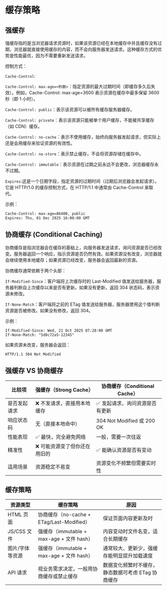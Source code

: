 # 缓存策略

## 强缓存

强缓存指的是当浏览器请求资源时，如果该资源已经在本地缓存中并且缓存没有过期，浏览器就直接使用缓存的内容，而不会向服务器发送请求。这种缓存方式的优势是性能最优，因为不需要重新发送请求。

控制方式：

`Cache-Control`:

   `Cache-Control: max-age=<秒数>`：指定资源的最大过期时间（即缓存多久后失效）。例如，Cache-Control: max-age=3600 表示资源在缓存中最多保留 3600 秒（即 1 小时）。

   `Cache-Control: public`：表示该资源可以被所有缓存服务器缓存。

   `Cache-Control: private`：表示该资源只能被单个用户缓存，不能被共享缓存（如 CDN）缓存。

   `Cache-Control: no-cache`：表示不使用缓存，始终向服务器发起请求，但实际上还是会用缓存来验证资源的有效性。

   `Cache-Control: no-store`：表示禁止缓存，不会将资源存储在缓存中。

   `Cache-Control: immutable`：表示资源在过期之前永远不会更改，浏览器缓存永不过期。

`Expires`:这是一个日期字段，指定资源的过期时间（过期后浏览器会发起请求）。它是 HTTP/1.0 的缓存控制方式，在 HTTP/1.1 中通常由 Cache-Control 来取代。

示例：
```http
Cache-Control: max-age=86400, public
Expires: Thu, 01 Dec 2025 16:00:00 GMT
```

## 协商缓存 (Conditional Caching)

协商缓存是指浏览器会在缓存的基础上，向服务器发送请求，询问资源是否已经改变。服务器返回一个响应，指示资源是否仍然有效。如果资源没有改变，浏览器就会继续使用本地缓存；如果资源已经改变，服务器会返回最新的资源。

协商缓存通常依赖于两个头部：

`If-Modified-Since`：客户端将上次缓存时的 Last-Modified 值发送给服务器，服务器判断自上次缓存以来是否有更新。如果没有更新，返回 304 状态码，表示资源未修改。

`If-None-Match`：客户端将之前的 ETag 值发送给服务器，服务器使用这个值判断资源是否被修改。如果没有修改，返回 304。

示例：

```http
If-Modified-Since: Wed, 21 Oct 2025 07:28:00 GMT
If-None-Match: "5d8c72a5-12345"
```
如果资源未改变，服务器会返回：

```http
HTTP/1.1 304 Not Modified
```

## 强缓存 VS 协商缓存

| 比较项    | 强缓存（Strong Cache） | 协商缓存（Conditional Cache）   |
| ------ | ----------------- | ------------------------- |
| 是否发起请求 | ❌ 不发请求，直接用本地缓存    | ✅ 发起请求，询问资源是否有更新          |
| 响应状态码  | 无（直接本地命中）         | 304 Not Modified 或 200 OK |
| 性能表现   | ✅ 最快，完全避免网络       | 一般，需要一次往返                 |
| 精准性    | ❌ 可能资源变了但你还在用旧的   | ✅ 能确认资源是否有变动              |
| 适用场景   | 资源稳定不易变           | 资源变化不频繁但需要实时性             |


## 缓存策略

| 资源类型      | 缓存策略                                | 原因                           |
| --------- | ----------------------------------- | ---------------------------- |
| HTML 页面   | 协商缓存（no-cache + ETag/Last-Modified） | 保证页面内容更新及时                   |
| JS/CSS 文件 | 强缓存（immutable + max-age + 文件 hash）  | 内容变动时文件名变，适合长期缓存             |
| 图片/字体等资源  | 强缓存（immutable + max-age + 文件 hash）  | 通常较大、更新少，强缓存能明显提升加载速度        |
| API 请求    | 视业务需求决定，一般用协商缓存或禁止缓存                | 数据变化频繁时不缓存，静态数据可考虑 ETag 协商缓存 |


